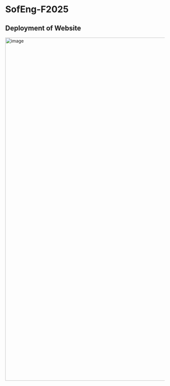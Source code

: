 # SofEng-F2025

## Deployment of Website
<img width="2519" height="1081" alt="image" src="https://github.com/user-attachments/assets/c18539c0-3eef-42bf-959e-a204ab731ee2" />
